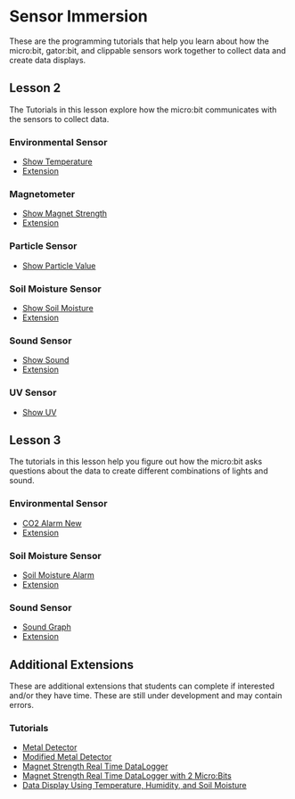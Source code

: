# Sensor Immersion
These are the programming tutorials that help you learn about how the micro:bit, gator:bit, and clippable sensors work together to collect data and create data displays.

## Lesson 2
The Tutorials in this lesson explore how the micro:bit communicates with the sensors to collect data.

### Environmental Sensor
* [Show Temperature](https://makecode.microbit.org/#tutorial:github:schoolwidelabs/sensor-immersion-general/Lesson2/New/environmental)
* [Extension](https://makecode.microbit.org/#tutorial:github:schoolwidelabs/sensor-immersion/Lesson2/Extensions/environmental)

### Magnetometer 
* [Show Magnet Strength](https://makecode.microbit.org/#tutorial:github:schoolwidelabs/sensor-immersion-general/Lesson2/New/magnetometer)
* [Extension](https://makecode.microbit.org/#tutorial:github:schoolwidelabs/sensor-immersion/Lesson2/Extensions/magnetometer)

### Particle Sensor
* [Show Particle Value](https://makecode.microbit.org/#tutorial:github:schoolwidelabs/sensor-immersion-general/Lesson2/New/particle)

### Soil Moisture Sensor
* [Show Soil Moisture](https://makecode.microbit.org/#tutorial:github:schoolwidelabs/sensor-immersion-general/Lesson2/New/soilMoisture)
* [Extension](https://makecode.microbit.org/#tutorial:github:schoolwidelabs/sensor-immersion/Lesson2/Extensions/soilMoisture)

### Sound Sensor
* [Show Sound](https://makecode.microbit.org/#tutorial:github:schoolwidelabs/sensor-immersion-general/Lesson2/New/sound)
* [Extension](https://makecode.microbit.org/#tutorial:github:schoolwidelabs/sensor-immersion/Lesson2/Extensions/sound)

### UV Sensor
* [Show UV](https://makecode.microbit.org/#tutorial:github:schoolwidelabs/sensor-immersion-general/Lesson2/New/uv)

## Lesson 3
The tutorials in this lesson help you figure out how the micro:bit asks questions about the data to create different combinations of lights and sound. 

### Environmental Sensor
* [CO2 Alarm New](https://makecode.microbit.org/#tutorial:github:schoolwidelabs/sensor-immersion/Lesson3/New/environmental)
* [Extension](https://makecode.microbit.org/#tutorial:github:schoolwidelabs/sensor-immersion/Lesson3/Extensions/environmental)

### Soil Moisture Sensor
* [Soil Moisture Alarm](https://makecode.microbit.org/#tutorial:github:schoolwidelabs/sensor-immersion/Lesson3/New/soilMoisture)
* [Extension](https://makecode.microbit.org/#tutorial:github:schoolwidelabs/sensor-immersion/Lesson3/Extensions/soilMoisture)

### Sound Sensor
* [Sound Graph](https://makecode.microbit.org/#tutorial:github:schoolwidelabs/sensor-immersion/Lesson3/New/sound)
* [Extension](https://makecode.microbit.org/#tutorial:github:schoolwidelabs/sensor-immersion/Lesson3/Extensions/sound)

## Additional Extensions
These are additional extensions that students can complete if interested and/or they have time. These are still under development and may contain errors.

### Tutorials
* [Metal Detector](https://makecode.microbit.org/#tutorial:github:schoolwidelabs/sensor-immersion/AdditionalExtensions/metal_detector)
* [Modified Metal Detector](https://makecode.microbit.org/#tutorial:github:schoolwidelabs/sensor-immersion/AdditionalExtensions/modified_metal_detector)
* [Magnet Strength Real Time DataLogger](https://makecode.microbit.org/#tutorial:github:schoolwidelabs/sensor-immersion/AdditionalExtensions/magnetometer_datalogger)
* [Magnet Strength Real Time DataLogger with 2 Micro:Bits](https://makecode.microbit.org/#tutorial:github:schoolwidelabs/sensor-immersion/AdditionalExtensions/magnetometer_datalogger_radio)
* [Data Display Using Temperature, Humidity, and Soil Moisture](https://makecode.microbit.org/#tutorial:github:schoolwidelabs/sensor-immersion/AdditionalExtensions/data_display)








